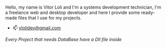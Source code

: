 Hello, my name is Vitor Loli and I'm a systems development technician, I'm a freelance web and desktop developer and here I provide some ready-made files that I use for my projects.

- 📫 vlolidev@gmail.com


*Every Project that needs DataBase have a Dll file inside*

